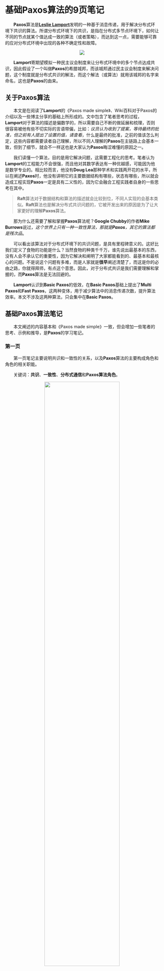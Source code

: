 # 基础Paxos算法的9页笔记

&nbsp;&nbsp;&nbsp;&nbsp;&nbsp;&nbsp;&nbsp;**Paxos**算法是[**Leslie Lamport**](https://www.microsoft.com/en-us/research/people/lamport/)发明的一种基于消息传递，用于解决分布式环境下共识的算法。所谓分布式环境下的共识，是指在分布式多节点环境下，如何让不同的节点就某个值达成一致的算法（或者策略），而达到这一点，需要能够可靠的应对分布式环境中出现的各种不确定性和故障。

<center>
<img src="https://weipeng2k.github.io/hot-wind/resources/basic-paxos-9-pages-notes/greece-paxos.jpeg">
</center>

&nbsp;&nbsp;&nbsp;&nbsp;&nbsp;&nbsp;&nbsp;**Lamport**寄期望模拟一种民主议会制度来让分布式环境中的多个节点达成共识，因此假设了一个叫做**Paxos**的希腊城邦，而该城邦通过民主议会制度来解决问题，这个制度就是分布式共识的解法，而这个解法（或算法）就用该城邦的名字来命名，这也是**Paxos**的由来。

## 关于**Paxos**算法

&nbsp;&nbsp;&nbsp;&nbsp;&nbsp;&nbsp;&nbsp;本文是在阅读了**Lamport**的《Paxos made simple》、Wiki百科对于Paxos的介绍以及一些博主分享的基础上所形成的。文中包含了笔者思考的过程，**Lamport**对于算法的描述是偏数学的，所以需要自己不断的做延展和梳理，否则很容易被他有些不切实际的言语带偏，比如：*议员认为收到了提案，等待最终的批准，但之前有人提出了设置的值，请查看*，什么是最终的批准，之前的值该怎么判定，这些内容都需要读者自己理解，所以不同人理解的**Paxos**在主链路上会基本一致，但到了细节，就会不一样这也是大家认为**Paxos**晦涩难懂的原因之一。

&nbsp;&nbsp;&nbsp;&nbsp;&nbsp;&nbsp;&nbsp;我们读懂一个算法，目的是用它解决问题，这需要工程化的思考。笔者认为**Lamport**的工程能力不会很强，而且他对其数学表达有一种优越感，可能因为他是数学专业的。相比较而言，他没有**Doug Lea**那种学术和实践两开花的水平，所以在阐述**Paxos**时，他没有讲明它的主要数据结构有哪些，状态有哪些，所以就会造成工程实现**Paxos**一定是具有二义性的，因为它会融合工程实践者自身的一些思考在其中。

> **Raft**算法对于数据结构和算法的描述就会比较到位，不同人实现的会基本类似。**Raft**算法也是解决分布式共识问题的，它被开发出来的原因是为了让大家更好的理解**Paxos**算法。

&nbsp;&nbsp;&nbsp;&nbsp;&nbsp;&nbsp;&nbsp;那为什么还需要了解和掌握**Paxos**算法呢？**Google Chubby**的作者**Mike Burrows**说过，*这个世界上只有一种一致性算法，那就是**Paxos**，其它的算法都是残次品*。

&nbsp;&nbsp;&nbsp;&nbsp;&nbsp;&nbsp;&nbsp;可以看出该算法对于分布式环境下的共识问题，是具有里程碑意义的。这好比我们定义了食物的功能是什么？当然食物的种类千千万，谁先说出最基本的东西，没有人会不承认它的重要性，因为它解决和阐明了大家都能看到的、最基本和最核心的问题。不是说这个问题有多难，而是人家就是**很早**阐述清楚了，而这是你的必由之路，你就得拜师，有点这个意思。因此，对于分布式共识是我们需要理解和掌握的，而**Paxos**算法是无法回避的。

&nbsp;&nbsp;&nbsp;&nbsp;&nbsp;&nbsp;&nbsp;**Lamport**认识到**Basic Paxos**的低效，在**Basic Paxos**基础上提出了**Multi Paxos**和**Fast Paxos**，这两种变体，用于减少算法中的消息传递次数，提升算法效率。本文不涉及这两种算法，只会集中在**Basic Paxos**。

## 基础**Paxos**算法笔记

&nbsp;&nbsp;&nbsp;&nbsp;&nbsp;&nbsp;&nbsp;本文阐述的内容基本和《Paxos made simple》一致，但会增加一些笔者的思考、示例和推导，是**Paxos**的学习笔记。

### 第一页

&nbsp;&nbsp;&nbsp;&nbsp;&nbsp;&nbsp;&nbsp;第一页笔记主要说明共识和一致性的关系，以及**Paxos**算法的主要构成角色和角色的相关职能。

&nbsp;&nbsp;&nbsp;&nbsp;&nbsp;&nbsp;&nbsp;关键词：**共识**、**一致性**、**分布式通信**和**Paxos算法角色**。

<center>
<img src="https://weipeng2k.github.io/hot-wind/resources/basic-paxos-9-pages-notes/paxos-note-1.jpg" width="70%">
</center>

&nbsp;&nbsp;&nbsp;&nbsp;&nbsp;&nbsp;&nbsp;**Paxos**算法是一种共识（Consensus）算法，而非一致性（Consistency）算法。

&nbsp;&nbsp;&nbsp;&nbsp;&nbsp;&nbsp;&nbsp;我们常见认知中，认为**Paxos**就是一个能够解决一致性的神奇东西，但是它并没有那么强大，它只是一个算法策略，没有一点工程化的能力，而一致性才是工程需要考虑的问题。可以认为：一致性是一个目标，是我们在分布式环境中追寻的一个目标，而要在分布式环境中达成这个目标，就需要（分布式环境中的）多个节点，它们能够形成共识，拟人的话就是：*对某件事情有一致的看法*。

&nbsp;&nbsp;&nbsp;&nbsp;&nbsp;&nbsp;&nbsp;这里的共识就是一种手段，因此利用共识可以达成一致性，它们的关系如下图：

<center>
<img src="https://weipeng2k.github.io/hot-wind/resources/basic-paxos-9-pages-notes/consensus-consistency.png" width="50%">
</center>

&nbsp;&nbsp;&nbsp;&nbsp;&nbsp;&nbsp;&nbsp;在共识之上，实际可以做很多应用场景，共识是基础，也是一种工具。

&nbsp;&nbsp;&nbsp;&nbsp;&nbsp;&nbsp;&nbsp;如果要在分布式环境中需要形成共识，那就一定需要（分布式环境中的）各个节点能够进行通信，否则那就是玄学。分布式通信方式主要有两种，一种是共享内存，一种是消息传递，前者可以认为通过远程网络让各个计算节点共享一块内存，从而做到如同单个机器中的数据交换一样，只需要做好并发控制，就能实现多机互通，而后者使用消息的方式在多个节点之间传递信息，而这种异步，看似不可靠的方式实际是分布式通信常用的方式。

&nbsp;&nbsp;&nbsp;&nbsp;&nbsp;&nbsp;&nbsp;消息传递是异步的，也就代表了多节点之间不用过度考虑相互依赖，使得整体系统的体系结构变得简单且容易实施。消息由于在传输中会出现延迟、丢失和重投，这些由于网络不可靠的带来的问题其实不仅困扰着消息传递这种通讯方式，实际也会给对任何分布式通信带来麻烦，只是消息通信从一开始就要考虑这些问题。面向失败设计，以应对消息传递中的问题以及节点出现的故障。

&nbsp;&nbsp;&nbsp;&nbsp;&nbsp;&nbsp;&nbsp;共识可以简单的认为是分布式环境中各节点就某一个值达成一致。你没有看错，就是这么Low，论文里就是这么写的。但实际是这个值可能是一个字符串的值，也有可能是一条日志记录或者是一个文件。如果共识针对的值是一条日志，那么多个节点就对日志的顺序和内容产生共识，理解一致，如果将日志在不同节点进行回放，那么就算节点是一个复杂的系统，也不会导致出现不同状态的节点。如果这么说，就会觉得共识有点作用了吧？原本的论文没有提到应用，所以就做了一个值的比喻，因此会看的没有什么感觉。

&nbsp;&nbsp;&nbsp;&nbsp;&nbsp;&nbsp;&nbsp;**Paxos**是**Lamport**虚构的一个希腊城邦，它实行西方人最崇尚的民主议会制度，而这个民主议会制度就是**Paxos**共识算法，可见**Lamport**将该算法拟人化了，也从侧面证明了他对该算法非常喜爱。在算法中，每个分布式中的节点被城邦中的议员代替，普通的民众通过将自己的想法（也就是设置值的请求）提供给议员，由议员提交到议会进行讨论，议员们在议会中讨论这个提议，并形成大家认可的决议。

&nbsp;&nbsp;&nbsp;&nbsp;&nbsp;&nbsp;&nbsp;由于议员可以响应民众，也可以提起提议，更能够参与决议的表决，这么多职责很难形式化到算法中，所以**Lamport**认为议员实际上是有角色之分的。议员的角色包括：提议者、接受者和学习者，它们的名称和基本职能见下表：

|角色|名称|职能描述|
|----|----|----|
|**Proposer**|提议者|接收请求，发起提议|
|**Acceptor**|接受者|讨论提议，形成决议|
|**Learner**|学习者|接受决议，发送响应|

&nbsp;&nbsp;&nbsp;&nbsp;&nbsp;&nbsp;&nbsp;一个议员可以身兼多个角色，这代表一个节点可以干多种事情，从侧面上看不同角色的特定属性不会设置在议员身上，而是和角色相关联。

### 第二页

&nbsp;&nbsp;&nbsp;&nbsp;&nbsp;&nbsp;&nbsp;第二页笔记探讨了主从结构和**Paxos**算法角色的关系，以及算法中的提案信息结构和批准过程。

&nbsp;&nbsp;&nbsp;&nbsp;&nbsp;&nbsp;&nbsp;关键词：**主从结构**、**提案**、**决议**和**批准过程**。

<center>
<img src="https://weipeng2k.github.io/hot-wind/resources/basic-paxos-9-pages-notes/paxos-note-2.jpg" width="70%">
</center>

&nbsp;&nbsp;&nbsp;&nbsp;&nbsp;&nbsp;&nbsp;**Paxos**算法的过程是由**Proposer**提出提案，**Acceptor**讨论提案形成决议，可见如果决议是一次被多节点承认的变更，那么该决议对应提案的提出则是数据变更的入口。

&nbsp;&nbsp;&nbsp;&nbsp;&nbsp;&nbsp;&nbsp;如果数据变更的入口是集中的，也就是一个人说了算，那么这个结构就是简单的，比如：主从模式（*Master-Slave*）。

> *主从模式*是分布式环境中一种常见的节点拓扑关系，它常见于数据存储层，如：**Mysql**的主从模式，通过将写请求统一派发给唯一的主节点，同时将读请求离散派发到多个读节点，而数据变更首先流入到主节点，然后再异步复制到读节点，通过大量的读节点（在可以容忍极小延迟的情况下）来提升系统吞吐量。

&nbsp;&nbsp;&nbsp;&nbsp;&nbsp;&nbsp;&nbsp;主从模式通过将写收敛到一个节点来达成共识，如果用**Paxos**算法角色来描述主从模式，那么也就是`Master = Proposer + Acceptor`，数据变更发起以及生效，在一个节点。如果主从模式的写会发生在多个节点，主从模式将无法工作，因为无法判定各个节点中的变更，哪些是被多节点所认可的，会出现数据混乱。

&nbsp;&nbsp;&nbsp;&nbsp;&nbsp;&nbsp;&nbsp;有同学会问：*单元化是不是可以解决主从结构这种只有单点可写的问题呢？*

&nbsp;&nbsp;&nbsp;&nbsp;&nbsp;&nbsp;&nbsp;**单元化**是一种按照业务领域（比如：用户ID）分区的技术，它将部分业务数据的写控制在某一个单元（一批机器，一般在一个机房中），但数据的写也还会同步回其他单元，通过使用多单元的形式，让全量机器都参与工作，提升利用率（不用冷备模式）的同时，也提升了可用性（通过切换单元的方式），其概念如下图：

<center>
<img src="https://weipeng2k.github.io/hot-wind/resources/basic-paxos-9-pages-notes/unit-write-mode.png" width="50%">
</center>

&nbsp;&nbsp;&nbsp;&nbsp;&nbsp;&nbsp;&nbsp;实际仔细看**单元化**，它也是主从模式的一个变体。因为它将可以预见的一种模式的写，比如：用户ID按10取模为5的写请求，派发到固定的机器上，通过添加了这层路由，使得写吞吐量变大，但每个单元内还是主从结构。这种技术方案只是在原有**主从模式**基础上，做了一个**集群版**，并没有真正的解决多节点写的问题。

&nbsp;&nbsp;&nbsp;&nbsp;&nbsp;&nbsp;&nbsp;**数据变更请求 = 写请求 = 提案（Proposal）**。

&nbsp;&nbsp;&nbsp;&nbsp;&nbsp;&nbsp;&nbsp;**Paxos**算法将一个写请求抽象为**Proposal**，如果将**Proposal**就视为请求的内容，也就是一个值，那多方一起写，就无法区分先后，这属于给自己找麻烦，毕竟写的发起是对方，但写的协议我们是可以控制的。因此，**Proposal**可以包含两个部分：编号和值，前者可以理解为一个全局唯一且顺序的编号，后者就是变更请求的内容。

&nbsp;&nbsp;&nbsp;&nbsp;&nbsp;&nbsp;&nbsp;当**Proposal**通过了多数**Acceptor**的表决同意后，**Proposal**就通过了，形成了多个节点认可的内容，我们可以称为决议（**Resolution**）。

> 决议来自于提案，但高于提案（被多方认可）。

&nbsp;&nbsp;&nbsp;&nbsp;&nbsp;&nbsp;&nbsp;**Proposal**批准的过程可以看笔记中的示例，多个**Proposer**可以提出**Proposal**，然后不同的**Acceptor**进行表决，如果某个**Proposal**得到多数**Acceptor**的支持，那么该**Proposal**就成为**Resolution**。

&nbsp;&nbsp;&nbsp;&nbsp;&nbsp;&nbsp;&nbsp;以*P1*提案为例，一个**Proposer**提出**Proposal**，*P1*到议会讨论，总共有三位**Acceptor**，它们接受了该**Proposal**，从而使**Proposal**成为**Resolution**。从这里可以看出，**Proposer**想要提案通过，它必须知晓有多少个**Acceptor**，也必须将**Proposal**发给多数的**Acceptor**寄期望它能够得以通过。

> 发往多数的**Acceptor**是论文中始终扭扭捏捏没有正面说明的，可以想象，如果你不知道这个约束，你就会认为**Paxos**算法是个神仙算法，随便一发，怎么就多数了。

&nbsp;&nbsp;&nbsp;&nbsp;&nbsp;&nbsp;&nbsp;对于提案编号没有重复，这可以理解，但提案产生的一刻会出现重复吗？也就是说不同的**Proposer**接收到不同客户端的并发请求后，会自然的获取到不同的提案编号，还是会获取到一样的提案编号呢？如果注意力集中在编号唯一的约束上，可能会认为获取到不同的提案编号，一定是**Paxos**算法要求一个单点的编号生成器，但你通读论文都不会找到它，因为实际是后者，你会看到相同的编号，只是在提案阶段，而最终成文的决议，它一定是唯一的。相同编号的提案一定会在多个**Acceptor**之间产生角逐和竞争，然后通过一个提案，另外一个，只能再来一遍提案批准流程。

> 但另外一个提案会看到前一提案形成决议的结果。

&nbsp;&nbsp;&nbsp;&nbsp;&nbsp;&nbsp;&nbsp;至此，我们对于提案批准过程有以下（没有在论文中提到的）隐含约束：

* **Proposer**知晓所有的**Acceptor**

&nbsp;&nbsp;&nbsp;&nbsp;&nbsp;&nbsp;&nbsp;这样它能够发起有意义的提案，也能判定自己的提案是否得到多数人的支持；

* **Proposal**的编号会产生重复

&nbsp;&nbsp;&nbsp;&nbsp;&nbsp;&nbsp;&nbsp;因为它的生成需要结合相应**Proposer**的状态信息，而批准过程会使之去重。

### 第三页

&nbsp;&nbsp;&nbsp;&nbsp;&nbsp;&nbsp;&nbsp;第三页笔记讲述了**Acceptor**接受提案的逻辑，以及相应的逻辑约束。

&nbsp;&nbsp;&nbsp;&nbsp;&nbsp;&nbsp;&nbsp;关键词：**Acceptor**、**接受提案**、**提案**和**时间**。

<center>
<img src="https://weipeng2k.github.io/hot-wind/resources/basic-paxos-9-pages-notes/paxos-note-3.jpg" width="70%">
</center>

&nbsp;&nbsp;&nbsp;&nbsp;&nbsp;&nbsp;&nbsp;**Proposer**提出提案，**Acceptor**进行批准，该怎样批准呢？如果是节点之间进行相互协商，那么可以肯定，这是一个复杂的过程，最好**Acceptor**之间不要进行通信，而是按照一致的批准策略进行提案的审批。提案包含了编号和值，可以想象，一定是在编号上做文章，那么这个批准策略，可以是如果是更大（或更小）的提案，就一定会通过。

&nbsp;&nbsp;&nbsp;&nbsp;&nbsp;&nbsp;&nbsp;论文中没有明确描述批准策略的步骤，而是先给定了约束。

&nbsp;&nbsp;&nbsp;&nbsp;&nbsp;&nbsp;&nbsp;**约束1.** 一个**Acceptor**必须接受第一次收到的提案。

&nbsp;&nbsp;&nbsp;&nbsp;&nbsp;&nbsp;&nbsp;**约束2.** 一旦一个具有Value的提案被批准，那之后批准的提案必须具有Value。

&nbsp;&nbsp;&nbsp;&nbsp;&nbsp;&nbsp;&nbsp;这两个约束感觉不知所云，**Lamport**在自嗨，没有顾及到普通的读者，所以需要翻译一下。

### 第四页

### 第五页

### 第六页

### 第七页

### 第八页

### 第九页

## 学习总结和感悟
